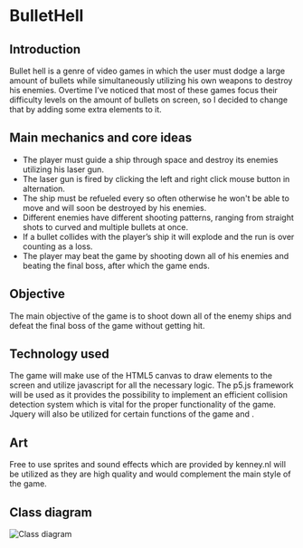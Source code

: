 # BulletHell
## Introduction
Bullet hell is a genre of video games in which the user must dodge a large amount of bullets while simultaneously utilizing his own weapons to destroy his enemies. Overtime I’ve noticed that most of these games focus their difficulty levels on the amount of bullets on screen, so I decided to change that by adding some extra elements to it.

## Main mechanics and core ideas
* The player must guide a ship through space and destroy its enemies utilizing his laser gun.
* The laser gun is fired by clicking the left and right click mouse button in alternation.
* The ship must be refueled every so often otherwise he won't be able to move and will soon be destroyed by his enemies.
* Different enemies have different shooting patterns, ranging from straight shots to curved and multiple bullets at once.
* If a bullet collides with the player’s ship it will explode and the run is over counting as a loss.
* The player may beat the game by shooting down all of his enemies and beating the final boss, after which the game ends.

## Objective
The main objective of the game is to shoot down all of the enemy ships and defeat the final boss of the game without getting hit.

## Technology used
The game will make use of the HTML5 canvas to draw elements to the screen and utilize javascript for all the necessary logic. The p5.js framework will be used as it provides the possibility to implement an efficient collision detection system which is vital for the proper functionality of the game. Jquery will also be utilized for certain functions of the game and .

## Art
Free to use sprites and sound effects which are provided by kenney.nl will be utilized as they are high quality and would complement the main style of the game.

## Class diagram
![Class diagram](https://i.imgur.com/FkIOito.png)
